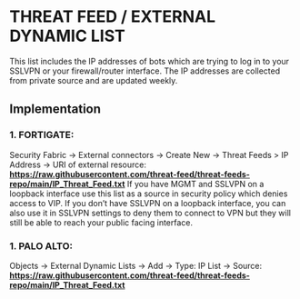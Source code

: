 # **THREAT FEED / EXTERNAL DYNAMIC LIST**

This list includes the IP addresses of bots which are trying to log in to your SSLVPN or your firewall/router interface. The IP addresses are collected from private source and are updated weekly.

## **Implementation**

### 1. FORTIGATE:
Security Fabric -> External connectors -> Create New -> Threat Feeds > IP Address -> URI of external resource: **https://raw.githubusercontent.com/threat-feed/threat-feeds-repo/main/IP_Threat_Feed.txt**
If you have MGMT and SSLVPN on a loopback interface use this list as a source in security policy which denies access to VIP.
If you don’t have SSLVPN on a loopback interface, you can also use it in SSLVPN settings to deny them to connect to VPN but they will still be able to reach your public facing interface.

### 1. PALO ALTO:
Objects -> External Dynamic Lists -> Add -> Type: IP List -> Source: **https://raw.githubusercontent.com/threat-feed/threat-feeds-repo/main/IP_Threat_Feed.txt**
